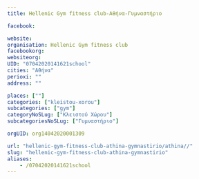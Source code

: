 ```yaml
---
title: Hellenic Gym fitness club-Αθήνα-Γυμναστήριο

facebook:

website:
organisation: Hellenic Gym fitness club
facebookorg:
websiteorg:
UID: "07042020141621school"
cities: "Αθήνα"
perioxi: ""
address: ""

places: [""]
categories: ["kleistou-xorou"]
subcategories: ["gym"]
categoryNoSLug: ["Κλειστού Χώρου"]
subcategoriesNoSLug: ["Γυμναστήριο"]

orgUID: org14042020001309

url: "hellenic-gym-fitness-club-athina-gymnastirio/athina//"
slug: "hellenic-gym-fitness-club-athina-gymnastirio"
aliases:
    - /07042020141621school
---
```





